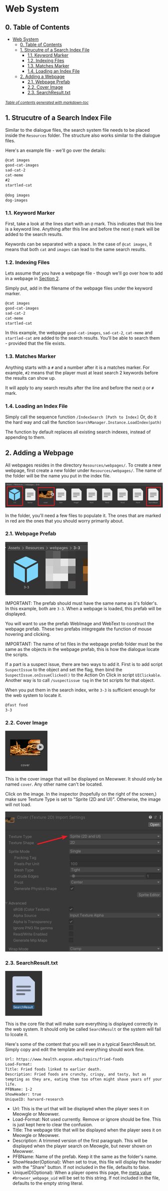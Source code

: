 # Web System
## 0. Table of Contents

- [Web System](#web-system)
  * [0. Table of Contents](#0-table-of-contents)
  * [1. Strucutre of a Search Index File](#1-strucutre-of-a-search-index-file)
    + [1.1. Keyword Marker](#11-keyword-marker)
    + [1.2. Indexing Files](#12-indexing-files)
    + [1.3. Matches Marker](#13-matches-marker)
    + [1.4. Loading an Index File](#14-loading-an-index-file)
  * [2. Adding a Webpage](#2-adding-a-webpage)
    + [2.1. Webpage Prefab](#21-webpage-prefab)
    + [2.2. Cover Image](#22-cover-image)
    + [2.3. SearchResult.txt](#23-searchresulttxt)

<small><i><a href='http://ecotrust-canada.github.io/markdown-toc/'>Table of contents generated with markdown-toc</a></i></small>

## 1. Strucutre of a Search Index File
Similar to the dialogue files, the search system file needs to be placed inside the `Resources` folder.
The structure also works similar to the dialogue files.

Here's an example file - we'll go over the details:
```
@cat images
good-cat-images
sad-cat-2
cat-meme
#2
startled-cat

@dog images
dog-images
```

### 1.1. Keyword Marker
First, take a look at the lines start with an `@` mark. This indicates that this line is a keyword line. Anything after this line and before the next `@` mark will be added to the search results. 

Keywords can be separated with a space. In the case of `@cat images`, it means that both `cat` and `images` can lead to the same search results.

### 1.2. Indexing Files
Lets assume that you have a webpage file - though we'll go over how to add in a webpage in [Section 2](2-adding-a-webpage). 

Simply put, add in the filename of the webpage files under the keyword marker.

```
@cat images
good-cat-images
sad-cat-2
cat-meme
startled-cat
```

In this example, the webpage `good-cat-images`, `sad-cat-2`, `cat-meme` and `startled-cat` are added to the search results. You'll be able to search them - provided that the file exists.

### 1.3. Matches Marker
Anything starts with a `#` and a number after it is a matches marker. For example, `#2` means that the player must at least search 2 keywords before the results can show up.

It will apply to any search results after the line and before the next `@` or `#` mark.

### 1.4. Loading an Index File
Simply call the sequence function `/IndexSearch [Path to Index]`
Or, do it the hard way and call the function `SearchManager.Instance.LoadIndex(path)`

The function by default replaces all existing search indexes, instead of appending to them.


## 2. Adding a Webpage
All webpages resides in the directory `Resources/webpages/`. To create a new webpage, first create a new folder under `Resources/webpages/`. The name of the folder will be the name you put in the index file.

![Webpage Structure](images/tutorial_webpage.png)

In the folder, you'll need a few files to populate it. The ones that are marked in red are the ones that you should worry primarily about.

### 2.1. Webpage Prefab
![Webpage Structure](images/tutorial_webpage_1.png)

IMPORTANT: The prefab should must have the same name as it's folder's. In this example, both are `3-3`. When a webpage is loaded, this prefab will be displayed.

You will want to use the prefab WebImage and WebText to construct the webpage prefab. These two prefabs integregate the function of mouse hovering and clicking.

IMPORTANT: The name of txt files in the webpage prefab folder must be the same as the objects in the webpage prefab, this is how the dialogue locate the scripts.

If a part is a suspect issue, there are two ways to add it. First is to add script `SuspectIssue` to the object and set the flag, then bind the `SuspectIssue.onIssueClicked()` to the Action On Click in script `UIClickable`. Another way is to call `/suspectissue tag` in the txt scripts for that object.

When you put them in the search index, write `3-3` is sufficient enough for the web system to locate it.

```
@fast food
3-3
```

### 2.2. Cover Image
![Webpage Structure](images/tutorial_webpage_2.png)

This is the cover image that will be displayed on Meowwer. It should only be named `cover`. Any other name can't be located.

Click on the image. In the inspector (hopefully on the right of the screen,) make sure Texture Type is set to "Sprite (2D and UI)". Otherwise, the image will not load.

![Webpage Structure](images/tutorial_webpage_3.png)

### 2.3. SearchResult.txt
![Webpage Structure](images/tutorial_webpage_4.png)

This is the core file that will make sure everything is displayed correctly in the web system. It should only be called `SearchResult` or the system will fail to lcoate it.

Here's some of the content that you will see in a typical SearchResult.txt. Simply copy and edit the template and everything should work fine.

```
Url: https://www.health.expose.edu/topics/fried-foods
Load-Format: 
Title: Fried foods linked to earlier death.
Description: Fried foods are crunchy, crispy, and tasty, but as tempting as they are, eating them too often might shave years off your life.
PFBName: 1-2
ShowHeader: true
UniqueID: harvard-research
```

 - Url: This is the url that will be displayed when the player sees it on Meowgle or Meowwer.
 - Load-Format: Not used currently. Remove or ignore should be fine. This is just kept here to clear the confusion.
 - Title: The webpage title that will be displayed when the player sees it on Meowgle or Meowwer.
 - Description: A trimmed version of the first paragraph. This will be displayed when the player search on Meowgle, but never shown on Meowwer.
 - PFBName: Name of the prefab. Keep it the same as the folder's name.
 - ShowHeader(Optional): When set to true, this file will display the header with the "Share" button. If not included in the file, defaults to false.
 - UniqueID(Optional): When a player opens this page, the [meta value](readme_dialogue_system.md#51-all-meta-values) `#browser_webpage_uid` will be set to this string. If not included in the file, defaults to the empty string literal.


